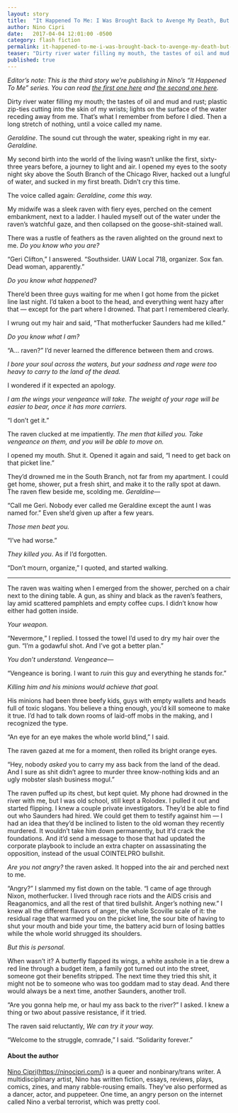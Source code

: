 ```yaml
---
layout: story
title:  "It Happened To Me: I Was Brought Back to Avenge My Death, But Chose Justice Instead"
author: Nino Cipri
date:   2017-04-04 12:01:00 -0500
category: flash fiction
permalink: it-happened-to-me-i-was-brought-back-to-avenge-my-death-but-chose-justitce-instead
teaser: "Dirty river water filling my mouth, the tastes of oil and mud and rust; plastic zip-ties cutting into the skin of my wrists; lights on the surface of the water receding away from me. That’s what I remember from before I died."
published: true
---
```


*Editor’s note: This is the third story we’re publishing in Nino’s “It Happened To Me” series. You can read [the first one here](/issue39/chapter/it-happened-to-me-my-doppleganger-stole-my-credit-card-info-and-then-my-life/) and [the second one here](/it-happened-to-me-i-melded-my-consciousness-wtih-the-giant-alien-mushroom-floating-above-chicago).*

Dirty river water filling my mouth; the tastes of oil and mud and rust; plastic zip-ties cutting into the skin of my wrists; lights on the surface of the water receding away from me. That’s what I remember from before I died. Then a long stretch of nothing, until a voice called my name.

*Geraldine*. The sound cut through the water, speaking right in my ear. *Geraldine.*

My second birth into the world of the living wasn’t unlike the first, sixty-three years before, a journey to light and air. I opened my eyes to the sooty night sky above the South Branch of the Chicago River, hacked out a lungful of water, and sucked in my first breath. Didn’t cry this time.

The voice called again: *Geraldine, come this way.*

My midwife was a sleek raven with fiery eyes, perched on the cement embankment, next to a ladder. I hauled myself out of the water under the raven’s watchful gaze, and then collapsed on the goose-shit-stained wall.  

There was a rustle of feathers as the raven alighted on the ground next to me. *Do you know who you are?*

“Geri Clifton,” I answered. “Southsider. UAW Local 718, organizer. Sox fan. Dead woman, apparently.”

*Do you know what happened?*

There’d been three guys waiting for me when I got home from the picket line last night. I’d taken a boot to the head, and everything went hazy after that — except for the part where I drowned. That part I remembered clearly.

I wrung out my hair and said, “That motherfucker Saunders had me killed.”

*Do you know what I am?*

“A… raven?” I’d never learned the difference between them and crows.

*I bore your soul across the waters, but your sadness and rage were too heavy to carry to the land of the dead.*

I wondered if it expected an apology.

*I am the wings your vengeance will take. The weight of your rage will be easier to bear, once it has more carriers.*

“I don’t get it.”

The raven clucked at me impatiently. *The men that killed you. Take vengeance on them, and you will be able to move on.*

I opened my mouth. Shut it. Opened it again and said, “I need to get back on that picket line.”

They’d drowned me in the South Branch, not far from my apartment. I could get home, shower, put a fresh shirt, and make it to the rally spot at dawn. The raven flew beside me, scolding me. *Geraldine—*

“Call me Geri. Nobody ever called me Geraldine except the aunt I was named for.” Even she’d given up after a few years.

*Those men beat you.*

“I’ve had worse.”

*They killed you*. As if I’d forgotten.

“Don’t mourn, organize,” I quoted, and started walking.

----

The raven was waiting when I emerged from the shower, perched on a chair next to the dining table. A gun, as shiny and black as the raven’s feathers, lay amid scattered pamphlets and empty coffee cups. I didn’t know how either had gotten inside.

*Your weapon.*

“Nevermore,” I replied. I tossed the towel I’d used to dry my hair over the gun. “I’m a godawful shot. And I’ve got a better plan.”

*You don’t understand. Vengeance—*

“Vengeance is boring. I want to *ruin* this guy and everything he stands for.”

*Killing him and his minions would achieve that goal.*

His minions had been three beefy kids, guys with empty wallets and heads full of toxic slogans. You believe a thing enough, you’d kill someone to make it true. I’d had to talk down rooms of laid-off mobs in the making, and I recognized the type.

“An eye for an eye makes the whole world blind,” I said.

The raven gazed at me for a moment, then rolled its bright orange eyes.

“Hey, nobody *asked* you to carry my ass back from the land of the dead. And I sure as shit didn’t agree to murder three know-nothing kids and an ugly mobster slash business mogul.”

The raven puffed up its chest, but kept quiet. My phone had drowned in the river with me, but I was old school, still kept a Rolodex. I pulled it out and started flipping. I knew a couple private investigators. They’d be able to find out who Saunders had hired. We could get them to testify against him — I had an idea that they’d be inclined to listen to the old woman they recently murdered. It wouldn’t take him down permanently, but it’d crack the foundations. And it’d send a message to those that had updated the corporate playbook to include an extra chapter on assassinating the opposition, instead of the usual COINTELPRO bullshit.

*Are you not angry?* the raven asked. It hopped into the air and perched next to me.

“Angry?” I slammed my fist down on the table. “I came of age through Nixon, motherfucker. I lived through race riots and the AIDS crisis and Reaganomics, and all the rest of that tired bullshit. Anger’s nothing new.” I knew all the different flavors of anger, the whole Scoville scale of it: the residual rage that warmed you on the picket line, the sour bite of having to shut your mouth and bide your time, the battery acid burn of losing battles while the whole world shrugged its shoulders.

*But this is personal.*

When wasn’t it? A butterfly flapped its wings, a white asshole in a tie drew a red line through a budget item, a family got turned out into the street, someone got their benefits stripped. The next time they tried this shit, it might not be to someone who was too goddam mad to stay dead. And there would always be a next time, another Saunders, another troll.

“Are you gonna help me, or haul my ass back to the river?” I asked. I knew a thing or two about passive resistance, if it tried.

The raven said reluctantly, *We can try it your way.*

“Welcome to the struggle, comrade,” I said. “Solidarity forever.”

#### About the author

[Nino Cipri](#)(https://ninocipri.com/) is a queer and nonbinary/trans writer. A multidisciplinary artist, Nino has written fiction, essays, reviews, plays, comics, zines, and many rabble-rousing emails. They've also performed as a dancer, actor, and puppeteer. One time, an angry person on the internet called Nino a verbal terrorist, which was pretty cool.
